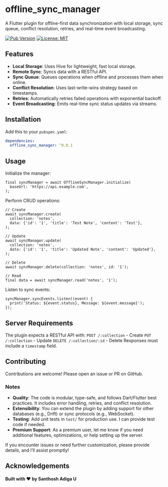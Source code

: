 # offline_sync_manager

A Flutter plugin for offline-first data synchronization with local storage, sync queue, conflict resolution, retries, and real-time event broadcasting.


[![Pub Version](https://img.shields.io/pub/v/offline_sync_manager)](https://pub.dev/packages/offline_sync_manager)
[![License: MIT](https://img.shields.io/badge/License-MIT-blue.svg)](https://opensource.org/licenses/MIT)

## Features
- **Local Storage**: Uses Hive for lightweight, fast local storage.
- **Remote Sync**: Syncs data with a RESTful API.
- **Sync Queue**: Queues operations when offline and processes them when online.
- **Conflict Resolution**: Uses last-write-wins strategy based on timestamps.
- **Retries**: Automatically retries failed operations with exponential backoff.
- **Event Broadcasting**: Emits real-time sync status updates via streams.

## Installation
Add this to your `pubspec.yaml`:
```yaml
dependencies:
  offline_sync_manager: ^0.0.1
```
## Usage
Initialize the manager:
```
final syncManager = await OfflineSyncManager.initialize(
  baseUrl: 'https://api.example.com',
);
```
Perform CRUD operations:
```
// Create
await syncManager.create(
  collection: 'notes',
  data: {'id': '1', 'title': 'Test Note', 'content': 'Test'},
);

// Update
await syncManager.update(
  collection: 'notes',
  data: {'id': '1', 'title': 'Updated Note', 'content': 'Updated'},
);

// Delete
await syncManager.delete(collection: 'notes', id: '1');

// Read
final data = await syncManager.read('notes', '1');
```
Listen to sync events:
```
syncManager.syncEvents.listen((event) {
  print('Status: ${event.status}, Message: ${event.message}');
});
```
## Server Requirements
The plugin expects a RESTful API with:
`POST /:collection` - Create
`PUT /:collection` - Update
`DELETE /:collection/:id` - Delete
Responses must include a `timestamp` field.

## Contributing
Contributions are welcome! Please open an issue or PR on GitHub.

### Notes
- **Quality**: The code is modular, type-safe, and follows Dart/Flutter best practices. It includes error handling, retries, and conflict resolution.
- **Extensibility**: You can extend the plugin by adding support for other databases (e.g., Drift) or sync protocols (e.g., WebSocket).
- **Testing**: Add unit tests in `test/` for production use. I can provide test code if needed.
- **Premium Support**: As a premium user, let me know if you need additional features, optimizations, or help setting up the server.

If you encounter issues or need further customization, please provide details, and I’ll assist promptly!

## Acknowledgements
#### Built with ❤️ by Santhosh Adiga U


